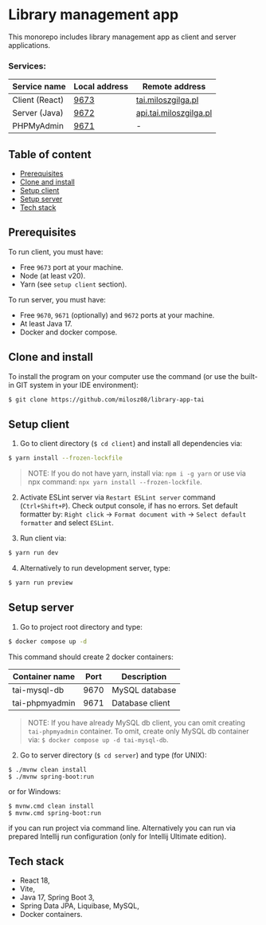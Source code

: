 # Library management app

This monorepo includes library management app as client and server applications.

### Services:

| Service name   | Local address                 | Remote address                                           |
|----------------|-------------------------------|----------------------------------------------------------|
| Client (React) | [9673](http://localhost:9673) | [tai.miloszgilga.pl](https://tai.miloszgilga.pl)         |
| Server (Java)  | [9672](http://localhost:9672) | [api.tai.miloszgilga.pl](https://api.tai.miloszgilga.pl) |
| PHPMyAdmin     | [9671](http://localhost:9671) | -                                                        |

## Table of content

* [Prerequisites](#prerequisites)
* [Clone and install](#clone-and-install)
* [Setup client](#setup-client)
* [Setup server](#setup-server)
* [Tech stack](#tech-stack)

## Prerequisites

To run client, you must have:
* Free `9673` port at your machine.
* Node (at least v20).
* Yarn (see `setup client` section).

To run server, you must have:
* Free `9670`, `9671` (optionally) and `9672` ports at your machine.
* At least Java 17.
* Docker and docker compose.

## Clone and install

To install the program on your computer use the command (or use the built-in GIT system in your IDE environment):

```bash
$ git clone https://github.com/milosz08/library-app-tai
```

## Setup client

1. Go to client directory (`$ cd client`) and install all dependencies via:

```bash
$ yarn install --frozen-lockfile
```
> NOTE: If you do not have yarn, install via: `npm i -g yarn` or use via
> npx command: `npx yarn install --frozen-lockfile`.

2. Activate ESLint server via `Restart ESLint server` command (`Ctrl+Shift+P`). Check output console, if has no errors.
Set default formatter by: `Right click` -> `Format document with` -> `Select default formatter` and select `ESLint`.

3. Run client via:

```bash
$ yarn run dev
```

4. Alternatively to run development server, type:

```bash
$ yarn run preview
```

## Setup server

1. Go to project root directory and type:

```bash
$ docker compose up -d
```

This command should create 2 docker containers:

| Container name | Port | Description     |
|----------------|------|-----------------|
| tai-mysql-db   | 9670 | MySQL database  |
| tai-phpmyadmin | 9671 | Database client |

> NOTE: If you have already MySQL db client, you can omit creating `tai-phpmyadmin` container. To omit, create only
> MySQL db container via: `$ docker compose up -d tai-mysql-db`.

2. Go to server directory (`$ cd server`) and type (for UNIX):

```
$ ./mvnw clean install
$ ./mvnw spring-boot:run
```

or for Windows:

```
$ mvnw.cmd clean install
$ mvnw.cmd spring-boot:run
```

if you can run project via command line. Alternatively you can run via prepared Intellij run configuration (only for
Intellij Ultimate edition).

## Tech stack
* React 18,
* Vite,
* Java 17, Spring Boot 3,
* Spring Data JPA, Liquibase, MySQL,
* Docker containers.
